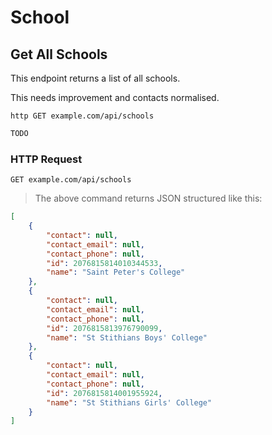 # School

## Get All Schools
This endpoint returns a list of all schools.

This needs improvement and contacts normalised.
 
```shell
http GET example.com/api/schools
```

```javascript
TODO
```

### HTTP Request

`GET example.com/api/schools`

> The above command returns JSON structured like this:

```json
[
    {
        "contact": null,
        "contact_email": null,
        "contact_phone": null,
        "id": 2076815814010344533,
        "name": "Saint Peter's College"
    },
    {
        "contact": null,
        "contact_email": null,
        "contact_phone": null,
        "id": 2076815813976790099,
        "name": "St Stithians Boys' College"
    },
    {
        "contact": null,
        "contact_email": null,
        "contact_phone": null,
        "id": 2076815814001955924,
        "name": "St Stithians Girls' College"
    }
]
```


